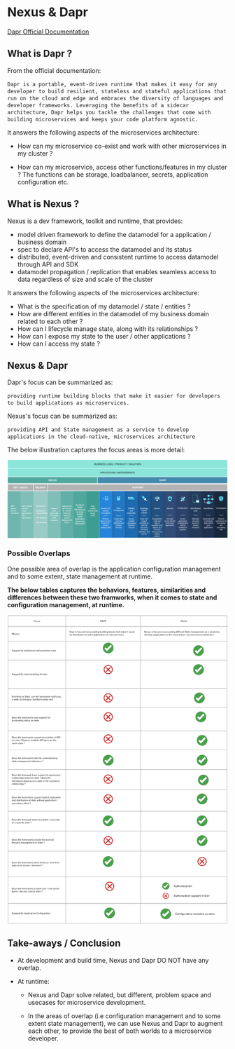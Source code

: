 # Nexus & Dapr

[Dapr Official Documentation](https://docs.dapr.io/)

## What is Dapr ?

From the official documentation:
```
Dapr is a portable, event-driven runtime that makes it easy for any developer to build resilient, stateless and stateful applications that run on the cloud and edge and embraces the diversity of languages and developer frameworks. Leveraging the benefits of a sidecar architecture, Dapr helps you tackle the challenges that come with building microservices and keeps your code platform agnostic.
```

It answers the following aspects of the microservices architecture:

* How can my microservice co-exist and work with other microservices in my cluster ?

* How can my microservice, access other functions/features in my cluster ? The functions can be storage, loadbalancer, secrets, application configuration etc.

## What is Nexus ?

Nexus is a dev framework, toolkit and runtime, that provides:
* model driven framework to define the datamodel for a application / business domain
* spec to declare API's to access the datamodel and its status
* distributed, event-driven and consistent runtime to access datamodel through API and SDK
* datamodel propagation / replication that enables seamless access to data regardless of size and scale of the cluster

It answers the following aspects of the microservices architecture:

* What is the specification of my datamodel / state / entities ?
* How are different entities in the datamodel of my business domain related to each other ?
* How can I lifecycle manage state, along with its relationships ?
* How can I expose my state to the user / other applications ?
* How can I access my state ?


## Nexus & Dapr

Dapr's focus can be summarized as:
```
providing runtime building blocks that make it easier for developers to build applications as microservices.
```

Nexus's focus can be summarized as:

```
providing API and State management as a service to develop applications in the cloud-native, microservices architecture
```

The below illustration captures the focus areas is more detail:

![Technical Space](../images/Dapr-Compoarative-Analysis-Scope.png)


### Possible Overlaps

One possible area of overlap is the application configuration management and to some extent, state management at runtime.

**The below tables captures the behaviors, features, similarities and differences between these two framworks, when it comes to state and configuration management, at runtime.**

![Funtions & Features](../images/Dapr-Component-Analysis-Differences.png)


## Take-aways / Conclusion

* At development and build time, Nexus and Dapr DO NOT have any overlap.

* At runtime:

    * Nexus and Dapr solve related, but different, problem space and usecases for microservice development.

    * In the areas of overlap (i.e configuration management and to some extent state management), we can use Nexus and Dapr to augment each other, to provide the best of both worlds to a microservice developer.

